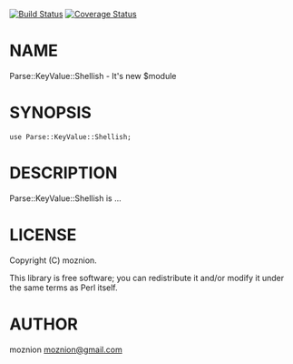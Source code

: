 [![Build Status](https://travis-ci.org/moznion/Parse-KeyValue-Shellish.png?branch=master)](https://travis-ci.org/moznion/Parse-KeyValue-Shellish) [![Coverage Status](https://coveralls.io/repos/moznion/Parse-KeyValue-Shellish/badge.png?branch=master)](https://coveralls.io/r/moznion/Parse-KeyValue-Shellish?branch=master)
# NAME

Parse::KeyValue::Shellish - It's new $module

# SYNOPSIS

    use Parse::KeyValue::Shellish;

# DESCRIPTION

Parse::KeyValue::Shellish is ...

# LICENSE

Copyright (C) moznion.

This library is free software; you can redistribute it and/or modify
it under the same terms as Perl itself.

# AUTHOR

moznion <moznion@gmail.com>
